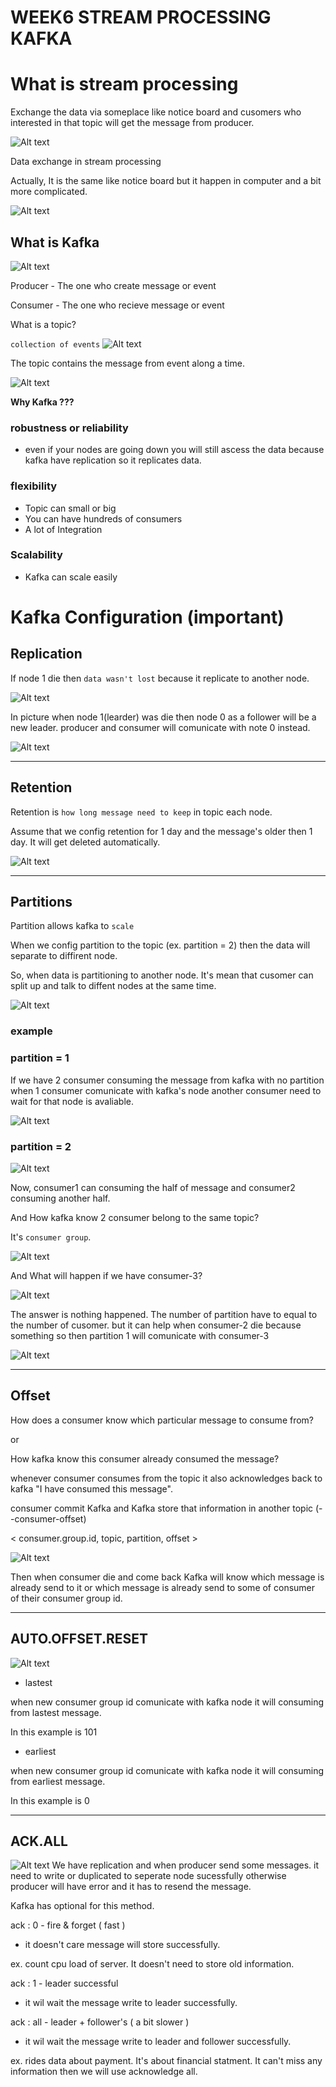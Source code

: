 # WEEK6 STREAM PROCESSING KAFKA

# What is stream processing

Exchange the data via someplace like notice board and cusomers who interested in that topic will get the message from producer.

![Alt text](images/notice_board.jpg)

Data exchange in stream processing

Actually, It is the same like notice board but it happen in computer and a bit more complicated.

![Alt text](images/stream_processing.JPG)

## What is Kafka
![Alt text](images/notice_board_kafka.JPG)

Producer - The one who create message or event

Consumer - The one who recieve message or event

What is a topic?

`collection of events`
![Alt text](images/topic.JPG)

The topic contains the message from event along a time.

![Alt text](images/message.JPG)

**Why Kafka ???**

### robustness or reliability

- even if your nodes are going down you will still ascess the data because kafka have replication so it replicates data.

### flexibility

- Topic can small or big
- You can have hundreds of consumers
- A lot of Integration

### Scalability

- Kafka can scale easily

# Kafka Configuration (important)

## Replication

If node 1 die then `data wasn't lost` because it replicate to another node.

![Alt text](images/replication1.JPG)

In picture when node 1(learder) was die then node 0 as a follower will be a new leader. producer and consumer will comunicate with note 0 instead.

![Alt text](images/replication2.JPG)

---

## Retention

Retention is `how long message need to keep` in topic each node.

Assume that we config retention for 1 day and the message's older then 1 day. It will get deleted automatically.

![Alt text](images/retention.JPG)

---

## Partitions

Partition allows kafka to `scale`

When we config partition to the topic (ex. partition = 2) then the data will separate to diffirent node.

So, when data is partitioning to another node. It's mean that cusomer can split up and talk to diffent nodes at the same time.

![Alt text](images/partition.JPG)

### example

### partition = 1
If we have 2 consumer consuming the message from kafka with no partition when 1 consumer comunicate with kafka's node another consumer need to wait for that node is avaliable.

![Alt text](images/partition1.JPG)

### partition = 2
![Alt text](images/partition2.JPG)

Now, consumer1 can consuming the half of message and consumer2 consuming another half. 

And How kafka know 2 consumer belong to the same topic?

It's `consumer group`.

![Alt text](images/partition3.JPG)

And What will happen if we have consumer-3?

![Alt text](images/partition4.JPG)

The answer is nothing happened. The number of partition have to equal to the number of cusomer. but it can help when consumer-2 die because something so then partition 1 will comunicate with consumer-3

![Alt text](images/partition5.JPG)

---

## Offset

How does a consumer know which particular message to consume from?

or 

How kafka know this consumer already consumed the message?

whenever consumer consumes from the topic it also acknowledges back to kafka "I have consumed this message".

consumer commit Kafka and Kafka store that information in another topic (--consumer-offset)

< consumer.group.id, topic, partition, offset >

![Alt text](images/offset.JPG)

Then when consumer die and come back Kafka will know which message is already send to it or which message is already send to some of consumer of their consumer group id.

---

## AUTO.OFFSET.RESET

![Alt text](images/auto_offset_reset.JPG)

- lastest

when new consumer group id comunicate with kafka node it will consuming from lastest message.

In this example is 101

- earliest

when new consumer group id comunicate with kafka node it will consuming from earliest message.

In this example is 0

---

## ACK.ALL
![Alt text](images/ack_all.JPG)
We have replication and when producer send some messages. it need to write or duplicated to seperate node sucessfully otherwise producer will have error and it has to resend the message.

Kafka has optional for this method.

ack : 0 - fire & forget ( fast )
- it doesn't care message will store successfully.

ex. count cpu load of server. It doesn't need to store old information.

ack : 1 - leader successful
- it wil wait the message write to leader successfully.

ack : all - leader + follower's ( a bit slower )
- it wil wait the message write to leader and follower successfully.

ex. rides data about payment. It's about financial statment. It can't miss any information then we will use acknowledge all.